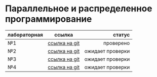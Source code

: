 # Параллельное и распределенное программирование

| лабораторная  | ссылка             | статус|
| ------------- |:------------------:| -----:|
| №1            | [ссылка на git](https://github.com/snow-king/ParralelProgC-)    | проверено |
| №2            | [ссылка на git](https://github.com/snow-king/openMP) |  ожидает проверки |
| №3            | [ссылка на git](https://github.com/snow-king/MPITesting) |  ожидает проверки |
| №4            | [ссылка на git](https://github.com/snow-king/QTC-) |  ожидает проверки |
